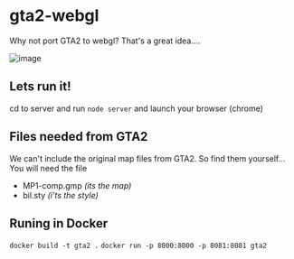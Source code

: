 gta2-webgl
==========

Why not port GTA2 to webgl? That's a great idea.... 

![image](https://raw.githubusercontent.com/Kajakklubben/gta2-webgl/master/preview.gif)

## Lets run it!
cd to server and run `node server` and launch your browser (chrome)

## Files needed from GTA2
We can't include the original map files from GTA2. So find them yourself... You will need the file 
- MP1-comp.gmp *(its the map)*
- bil.sty *(i'ts the style)* 

## Runing in Docker
`docker build -t gta2 .`
`docker run -p 8000:8000 -p 8081:8081 gta2`
